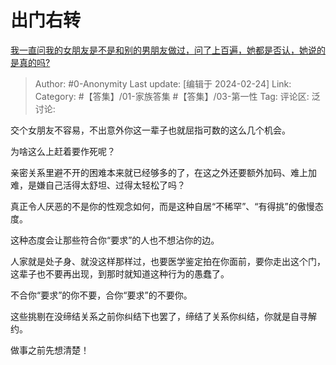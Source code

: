 # 出门右转
[我一直问我的女朋友是不是和别的男朋友做过，问了上百遍，她都是否认，她说的是真的吗?](https://www.zhihu.com/question/626270585/answer/3406996998)

> Author: #0-Anonymity
> Last update: [编辑于 2024-02-24]
> Link:
> Category: #【答集】/01-家族答集 #【答集】/03-第一性
> Tag:
> 评论区:
> 泛讨论:

交个女朋友不容易，不出意外你这一辈子也就屈指可数的这么几个机会。

为啥这么上赶着要作死呢？

亲密关系里避不开的困难本来就已经够多的了，在这之外还要额外加码、难上加难，是嫌自己活得太舒坦、过得太轻松了吗？

真正令人厌恶的不是你的性观念如何，而是这种自居“不稀罕”、“有得挑”的傲慢态度。

这种态度会让那些符合你“要求”的人也不想沾你的边。

人家就是处子身、就没这样那样过，也要医学鉴定拍在你面前，要你走出这个门，这辈子也不要再出现，到那时就知道这种行为的愚蠢了。

不合你“要求”的你不要，合你“要求”的不要你。

这些挑剔在没缔结关系之前你纠结下也罢了，缔结了关系你纠结，你就是自寻解约。

做事之前先想清楚！
